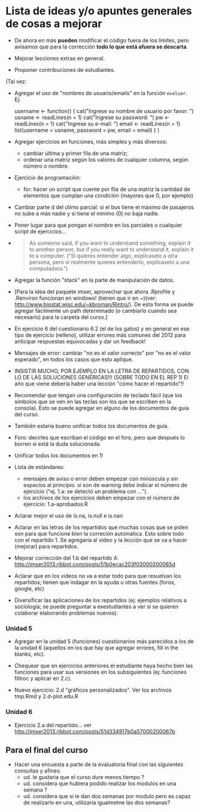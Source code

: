 Lista de ideas y/o apuntes generales de cosas a mejorar
=======================================================

* De ahora en más **pueden** modificar el código fuera de los límites, pero avisamos que para la corrección **todo lo que está afuera se descarta**.

* Mejorar lecciones extras en general.

* Proponer contribuciones de estudiantes.

(Tal vez:
* Agregar el uso de "nombres de usuario/emails" en la función `evaluar`. Ej:

    username <- function() {
      cat("Ingrese su nombre de usuario por favor: ")
      usname <- readLines(n = 1)
      cat("Ingrese su password: ")
      pw <- readLines(n = 1)
      cat("Ingrese su e-mail: ")
      email <- readLines(n = 1)
      list(username = usname, password = pw, email = email)
    }
)

* Agregar ejercicios en funciones, más simples y más diversos:
  - cambiar última y primer fila de una matriz;
  - ordenar una matriz según los valores de cualquier columna, según número o nombre.

* Ejercicio de programación:
  - for: hacer un script que cuente por fila de una matriz la cantidad de elementos que cumplan una condición (mayores que 0, por ejemplo)

* Cambiar parte d del útimo parcial: si el bus tiene el máximo de pasajeros no sube a más nadie y si tiene el mínimo (0) no baja nadie.

* Poner lugar para que pongan el nombre en los parciales o cualquier script de ejercicios...

* > As someone said, if you want to understand something, explain it to another person, but if you really want to understand it, explain it to a computer.  ("Si quieres entender algo, explícaselo a otra persona, pero si realmente quieres entenderlo, explícaselo a una computadora.")

* Agregar la función "stack" en la parte de manipulación de datos.

* [Para la idea del paquete imser, aprovechar que ahora .Rprofile y .Renviron funcionan en windows! (tienen que ir en ~)(ver: http://www.biostat.wisc.edu/~kbroman/Rintro/). De esta forma se puede agregar fácilmente un path determinado (o cambiarlo cuando sea necesario) para la carpeta del curso.]

* En ejercicio 6 del cuestionario 6.2 (el de los gatos) y en general en ese tipo de ejercicio (relleno), utilizar errores más comunes del 2012 para anticipar respuestas equivocadas y dar un feedback!

* Mensajes de error: cambiar "no es el valor correcto" por "no es el valor esperado", en todos los casos que esto aplique.

* INSISTIR MUCHO, POR EJEMPLO EN LA LETRA DE REPARTIDOS, CON LO DE LAS SOLUCIONES GENÉRICAS!!! (SOBRE TODO EN EL REP 1)
  El año que viene debería haber una lección "cómo hacer el repartido"!!

* Recomendar que tengan una configuración de teclado fácil (que los símbolos que se ven en las teclas son los que se escriben en la consola). Esto se puede agregar en alguno de los documentos de guía del curso.

* También estaría bueno unificar todos los documentos de guía.

* Foro: decirles que escriban el código en el foro, pero que después lo borren si está la duda solucionada.

* Unificar todos los documentos en 1!

* Lista de estándares:

  - mensajes de aviso o error deben empezar con minúscula y sin espacios al principio. si son de warning debe indicar el número de ejercicio ("ej. 1.a: se detectó un problema con ...").
  - los archivos de los ejercicios deben empezar con el número de ejercicio: 1.a-aprobados.R

* Aclarar mejor el uso de is.na, is.null e is.nan

* Aclarar en las letras de los repartidos que muchas cosas que se piden son para que funcione bien la correción automática. Esto sobre todo con el repartido 1. Se agregaría al video y la lección que se va a hacer (mejorar) para repartidos.

* Mejorar corrección del 1.b del repartido 4: http://imser2013.ribbot.com/posts/51b0ecac203f03000200065d

* Aclarar que en los videos no va a estar todo para que resuelvan los repartidos; tienen que indagar en la ayuda u otras fuentes (foros, google, etc)

* Diversificar las aplicaciones de los repartidos (ej: ejemplos relativos a sociología; se puede preguntar a exestudiantes a ver si se quieren colaborar elaborando problemas nuevos).

### Unidad 5

* Agregar en la unidad 5 (funciones) cuestionarios más parecidos a los de la unidad 6 (aquellos en los que hay que agregar errores, fill in the blanks, etc).

* Chequear que en ejercicios anteriores el estudiante haya hecho bien las funciones para usar sus versiones en los subsiguientes (ej: funciones filtroc y aplicar en 2.c).

* Nuevo ejercicio: 2.d "gráficos personalizados". Ver los archivos tmp.Rmd y 2.d-plot.edu.R

### Unidad 6

* Ejercicio 2.a del repartido... ver http://imser2013.ribbot.com/posts/51d334917b0a57000200067b

Para el final del curso
-----------------------

* Hacer una encuesta a parte de la evaluatoria final con las siguientes consultas y afines:
	- ud. le gustaria que el curso dure menos tiempo ?
	- ud. considera que hubiera podido realizar los modulos en una semana ?
	- ud. considera que si le dan dos semanas por modulo pero es capaz de realizarlo en una, utilizaría igualmetne las dos semanas?



